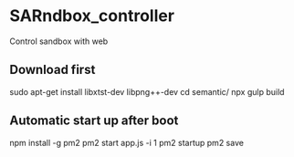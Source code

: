 # SARndbox_controller

Control sandbox with web

## Download first
sudo apt-get install libxtst-dev libpng++-dev
cd semantic/
npx gulp build

## Automatic start up after boot
npm install -g pm2
pm2 start app.js -i 1
pm2 startup
pm2 save




